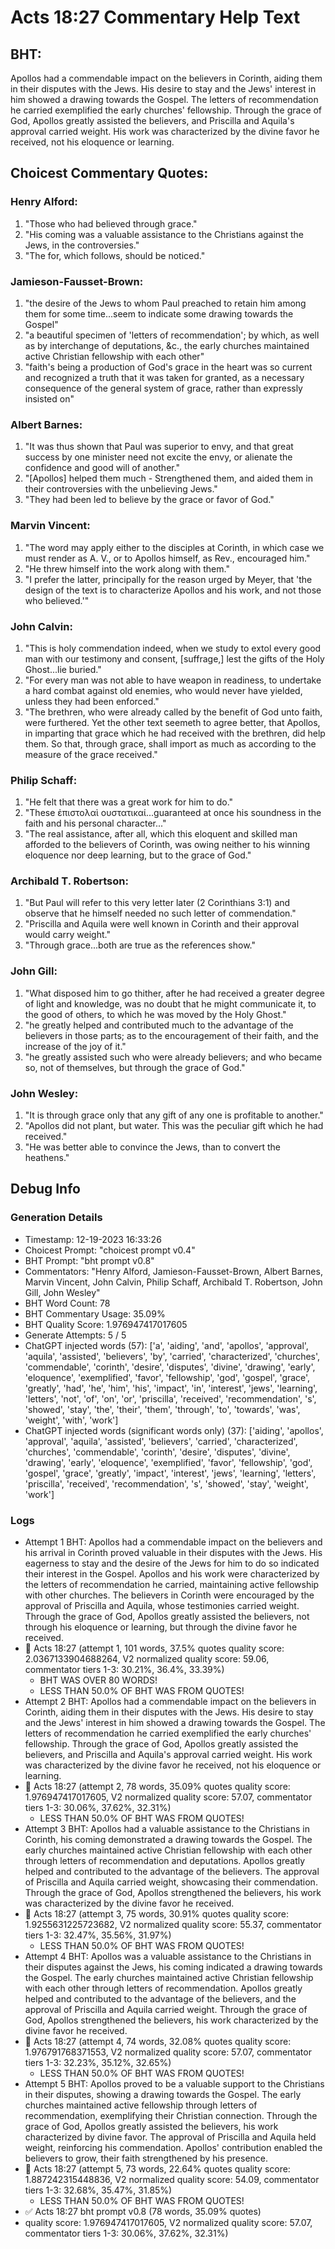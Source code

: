 # Acts 18:27 Commentary Help Text

## BHT:
Apollos had a commendable impact on the believers in Corinth, aiding them in their disputes with the Jews. His desire to stay and the Jews' interest in him showed a drawing towards the Gospel. The letters of recommendation he carried exemplified the early churches' fellowship. Through the grace of God, Apollos greatly assisted the believers, and Priscilla and Aquila's approval carried weight. His work was characterized by the divine favor he received, not his eloquence or learning.

## Choicest Commentary Quotes:
### Henry Alford:
1. "Those who had believed through grace." 
2. "His coming was a valuable assistance to the Christians against the Jews, in the controversies."
3. "The for, which follows, should be noticed."

### Jamieson-Fausset-Brown:
1. "the desire of the Jews to whom Paul preached to retain him among them for some time...seem to indicate some drawing towards the Gospel" 
2. "a beautiful specimen of 'letters of recommendation'; by which, as well as by interchange of deputations, &c., the early churches maintained active Christian fellowship with each other"
3. "faith's being a production of God's grace in the heart was so current and recognized a truth that it was taken for granted, as a necessary consequence of the general system of grace, rather than expressly insisted on"

### Albert Barnes:
1. "It was thus shown that Paul was superior to envy, and that great success by one minister need not excite the envy, or alienate the confidence and good will of another."
2. "[Apollos] helped them much - Strengthened them, and aided them in their controversies with the unbelieving Jews."
3. "They had been led to believe by the grace or favor of God."

### Marvin Vincent:
1. "The word may apply either to the disciples at Corinth, in which case we must render as A. V., or to Apollos himself, as Rev., encouraged him."
2. "He threw himself into the work along with them."
3. "I prefer the latter, principally for the reason urged by Meyer, that 'the design of the text is to characterize Apollos and his work, and not those who believed.'"

### John Calvin:
1. "This is holy commendation indeed, when we study to extol every good man with our testimony and consent, [suffrage,] lest the gifts of the Holy Ghost...lie buried."
2. "For every man was not able to have weapon in readiness, to undertake a hard combat against old enemies, who would never have yielded, unless they had been enforced."
3. "The brethren, who were already called by the benefit of God unto faith, were furthered. Yet the other text seemeth to agree better, that Apollos, in imparting that grace which he had received with the brethren, did help them. So that, through grace, shall import as much as according to the measure of the grace received."

### Philip Schaff:
1. "He felt that there was a great work for him to do."
2. "These ἐπιστολαὶ ουστατικαί...guaranteed at once his soundness in the faith and his personal character..."
3. "The real assistance, after all, which this eloquent and skilled man afforded to the believers of Corinth, was owing neither to his winning eloquence nor deep learning, but to the grace of God."

### Archibald T. Robertson:
1. "But Paul will refer to this very letter later (2 Corinthians 3:1) and observe that he himself needed no such letter of commendation."
2. "Priscilla and Aquila were well known in Corinth and their approval would carry weight."
3. "Through grace...both are true as the references show."

### John Gill:
1. "What disposed him to go thither, after he had received a greater degree of light and knowledge, was no doubt that he might communicate it, to the good of others, to which he was moved by the Holy Ghost." 
2. "he greatly helped and contributed much to the advantage of the believers in those parts; as to the encouragement of their faith, and the increase of the joy of it."
3. "he greatly assisted such who were already believers; and who became so, not of themselves, but through the grace of God."

### John Wesley:
1. "It is through grace only that any gift of any one is profitable to another."
2. "Apollos did not plant, but water. This was the peculiar gift which he had received."
3. "He was better able to convince the Jews, than to convert the heathens."


## Debug Info
### Generation Details
- Timestamp: 12-19-2023 16:33:26
- Choicest Prompt: "choicest prompt v0.4"
- BHT Prompt: "bht prompt v0.8"
- Commentators: "Henry Alford, Jamieson-Fausset-Brown, Albert Barnes, Marvin Vincent, John Calvin, Philip Schaff, Archibald T. Robertson, John Gill, John Wesley"
- BHT Word Count: 78
- BHT Commentary Usage: 35.09%
- BHT Quality Score: 1.976947417017605
- Generate Attempts: 5 / 5
- ChatGPT injected words (57):
	['a', 'aiding', 'and', 'apollos', 'approval', 'aquila', 'assisted', 'believers', 'by', 'carried', 'characterized', 'churches', 'commendable', 'corinth', 'desire', 'disputes', 'divine', 'drawing', 'early', 'eloquence', 'exemplified', 'favor', 'fellowship', 'god', 'gospel', 'grace', 'greatly', 'had', 'he', 'him', 'his', 'impact', 'in', 'interest', 'jews', 'learning', 'letters', 'not', 'of', 'on', 'or', 'priscilla', 'received', 'recommendation', 's', 'showed', 'stay', 'the', 'their', 'them', 'through', 'to', 'towards', 'was', 'weight', 'with', 'work']
- ChatGPT injected words (significant words only) (37):
	['aiding', 'apollos', 'approval', 'aquila', 'assisted', 'believers', 'carried', 'characterized', 'churches', 'commendable', 'corinth', 'desire', 'disputes', 'divine', 'drawing', 'early', 'eloquence', 'exemplified', 'favor', 'fellowship', 'god', 'gospel', 'grace', 'greatly', 'impact', 'interest', 'jews', 'learning', 'letters', 'priscilla', 'received', 'recommendation', 's', 'showed', 'stay', 'weight', 'work']

### Logs
- Attempt 1 BHT: Apollos had a commendable impact on the believers and his arrival in Corinth proved valuable in their disputes with the Jews. His eagerness to stay and the desire of the Jews for him to do so indicated their interest in the Gospel. Apollos and his work were characterized by the letters of recommendation he carried, maintaining active fellowship with other churches. The believers in Corinth were encouraged by the approval of Priscilla and Aquila, whose testimonies carried weight. Through the grace of God, Apollos greatly assisted the believers, not through his eloquence or learning, but through the divine favor he received.
- 🔄 Acts 18:27 (attempt 1, 101 words, 37.5% quotes quality score: 2.0367133904688264, V2 normalized quality score: 59.06, commentator tiers 1-3: 30.21%, 36.4%, 33.39%) 
	- BHT WAS OVER 80 WORDS! 
	- LESS THAN 50.0% OF BHT WAS FROM QUOTES!
- Attempt 2 BHT: Apollos had a commendable impact on the believers in Corinth, aiding them in their disputes with the Jews. His desire to stay and the Jews' interest in him showed a drawing towards the Gospel. The letters of recommendation he carried exemplified the early churches' fellowship. Through the grace of God, Apollos greatly assisted the believers, and Priscilla and Aquila's approval carried weight. His work was characterized by the divine favor he received, not his eloquence or learning.
- 🔄 Acts 18:27 (attempt 2, 78 words, 35.09% quotes quality score: 1.976947417017605, V2 normalized quality score: 57.07, commentator tiers 1-3: 30.06%, 37.62%, 32.31%) 
	- LESS THAN 50.0% OF BHT WAS FROM QUOTES!
- Attempt 3 BHT: Apollos had a valuable assistance to the Christians in Corinth, his coming demonstrated a drawing towards the Gospel. The early churches maintained active Christian fellowship with each other through letters of recommendation and deputations. Apollos greatly helped and contributed to the advantage of the believers. The approval of Priscilla and Aquila carried weight, showcasing their commendation. Through the grace of God, Apollos strengthened the believers, his work was characterized by the divine favor he received.
- 🔄 Acts 18:27 (attempt 3, 75 words, 30.91% quotes quality score: 1.9255631225723682, V2 normalized quality score: 55.37, commentator tiers 1-3: 32.47%, 35.56%, 31.97%) 
	- LESS THAN 50.0% OF BHT WAS FROM QUOTES!
- Attempt 4 BHT: Apollos was a valuable assistance to the Christians in their disputes against the Jews, his coming indicated a drawing towards the Gospel. The early churches maintained active Christian fellowship with each other through letters of recommendation. Apollos greatly helped and contributed to the advantage of the believers, and the approval of Priscilla and Aquila carried weight. Through the grace of God, Apollos strengthened the believers, his work characterized by the divine favor he received.
- 🔄 Acts 18:27 (attempt 4, 74 words, 32.08% quotes quality score: 1.976791768371553, V2 normalized quality score: 57.07, commentator tiers 1-3: 32.23%, 35.12%, 32.65%) 
	- LESS THAN 50.0% OF BHT WAS FROM QUOTES!
- Attempt 5 BHT: Apollos proved to be a valuable support to the Christians in their disputes, showing a drawing towards the Gospel. The early churches maintained active fellowship through letters of recommendation, exemplifying their Christian connection. Through the grace of God, Apollos greatly assisted the believers, his work characterized by divine favor. The approval of Priscilla and Aquila held weight, reinforcing his commendation. Apollos' contribution enabled the believers to grow, their faith strengthened by his presence.
- 🔄 Acts 18:27 (attempt 5, 73 words, 22.64% quotes quality score: 1.887242315448836, V2 normalized quality score: 54.09, commentator tiers 1-3: 32.68%, 35.47%, 31.85%) 
	- LESS THAN 50.0% OF BHT WAS FROM QUOTES!
- ✅ Acts 18:27 bht prompt v0.8 (78 words, 35.09% quotes)
- quality score: 1.976947417017605, V2 normalized quality score: 57.07, commentator tiers 1-3: 30.06%, 37.62%, 32.31%)